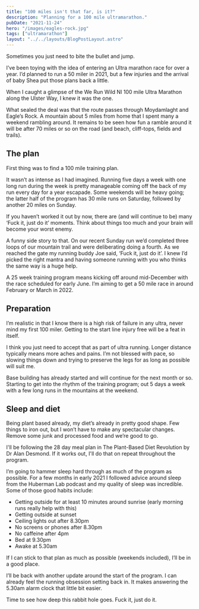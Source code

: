 ```yaml
---
title: "100 miles isn't that far, is it?"
description: "Planning for a 100 mile ultramarathon."
pubDate: "2021-11-24"
hero: "/images/eagles-rock.jpg"
tags: ["ultramarathon"]
layout: "../../layouts/BlogPostLayout.astro"
---
```


Sometimes you just need to bite the bullet and jump.

I’ve been toying with the idea of entering an Ultra marathon race for over a year. I’d planned to run a 50 miler in 2021, but a few injuries and the arrival of baby Shea put those plans back a little.

When I caught a glimpse of the We Run Wild NI 100 mile Ultra Marathon along the Ulster Way, I knew it was the one.

What sealed the deal was that the route passes through Moydamlaght and Eagle’s Rock. A mountain about 5 miles from home that I spent many a weekend rambling around. It remains to be seen how fun a ramble around it will be after 70 miles or so on the road (and beach, cliff-tops, fields and trails).

## The plan

First thing was to find a 100 mile training plan.

It wasn’t as intense as I had imagined. Running five days a week with one long run during the week is pretty manageable coming off the back of my run every day for a year escapade. Some weekends will be heavy going; the latter half of the program has 30 mile runs on Saturday, followed by another 20 miles on Sunday.

If you haven’t worked it out by now, there are (and will continue to be) many ‘Fuck it, just do it’ moments. Think about things too much and your brain will become your worst enemy.

A funny side story to that. On our recent Sunday run we’d completed three loops of our mountain trail and were deliberating doing a fourth. As we reached the gate my running buddy Joe said, ‘Fuck it, just do it’. I knew I’d picked the right mantra and having someone running with you who thinks the same way is a huge help.

A 25 week training program means kicking off around mid-December with the race scheduled for early June. I’m aiming to get a 50 mile race in around February or March in 2022.

## Preparation

I’m realistic in that I know there is a high risk of failure in any ultra, never mind my first 100 miler. Getting to the start line injury free will be a feat in itself.

I think you just need to accept that as part of ultra running. Longer distance typically means more aches and pains. I’m not blessed with pace, so slowing things down and trying to preserve the legs for as long as possible will suit me.

Base building has already started and will continue for the next month or so. Starting to get into the rhythm of the training program; out 5 days a week with a few long runs in the mountains at the weekend.

## Sleep and diet

Being plant based already, my diet’s already in pretty good shape. Few things to iron out, but I won’t have to make any spectacular changes. Remove some junk and processed food and we’re good to go.

I'll be following the 28 day meal plan in The Plant-Based Diet Revolution by Dr Alan Desmond. If it works out, I'll do that on repeat throughout the program.

I’m going to hammer sleep hard through as much of the program as possible. For a few months in early 2021 I followed advice around sleep from the Huberman Lab podcast and my quality of sleep was incredible. Some of those good habits include:

- Getting outside for at least 10 minutes around sunrise (early morning runs really help with this)
- Getting outside at sunset
- Ceiling lights out after 8.30pm
- No screens or phones after 8.30pm
- No caffeine after 4pm
- Bed at 9.30pm
- Awake at 5.30am

If I can stick to that plan as much as possible (weekends included), I’ll be in a good place.

I’ll be back with another update around the start of the program. I can already feel the running obsession setting back in. It makes answering the 5.30am alarm clock that little bit easier.

Time to see how deep this rabbit hole goes. Fuck it, just do it.
